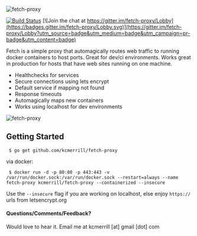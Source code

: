 ![fetch-proxy](https://raw.githubusercontent.com/kcmerrill/fetch-proxy/master/assets/fetch.png "fetch-proxy")

[![Build Status](https://travis-ci.org/kcmerrill/fetch-proxy.svg?branch=master)](https://travis-ci.org/kcmerrill/fetch-proxy) [![Join the chat at https://gitter.im/fetch-proxy/Lobby](https://badges.gitter.im/fetch-proxy/Lobby.svg)](https://gitter.im/fetch-proxy/Lobby?utm_source=badge&utm_medium=badge&utm_campaign=pr-badge&utm_content=badge)

Fetch is a simple proxy that automagically routes web traffic to running docker containers to host ports. Great for dev/ci environments. Works great in production for hosts that have web sites running on one machine.

 * Healthchecks for services
 * Secure connections using lets encrypt
 * Default service if mapping not found
 * Response timeouts
 * Automagically maps new containers
 * Works using localhost for dev environments

![fetch-proxy](https://raw.githubusercontent.com/kcmerrill/fetch-proxy/master/assets/fetch-proxy.gif "fetch-proxy gif")

## Getting Started
` $ go get github.com/kcmerrill/fetch-proxy`

via docker:

` $ docker run -d -p 80:80 -p 443:443 -v /var/run/docker.sock:/var/run/docker.sock --restart=always --name fetch-proxy kcmerrill/fetch-proxy --containerized --insecure`

Use the `--insecure` flag if you are working on localhost, else enjoy `https://` urls from letsencrypt.org

#### Questions/Comments/Feedback?
Would love to hear it. Email me at kcmerrill [at] gmail [dot] com
